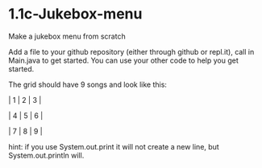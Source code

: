 # 1.1c-Jukebox-menu
Make a jukebox menu from scratch

Add a file to your github repository (either through github or repl.it), call in Main.java to get started. You can use your other code to help you get started.

The grid should have 9 songs and look like this:

| 1 | 2 | 3 |

| 4 | 5 | 6 |

| 7 | 8 | 9 |


hint:
if you use System.out.print it will not create a new line, but System.out.println will.
